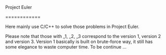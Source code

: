 Project Euler

============

Here mainly use C/C++ to solve those problems in Project Euler.

Please note that those with _1, _2, _3 correspond to the version 1, version 2 and version 3. Version 1 basically is built on brute-force way, it still has some elegance to waste computer time. 
To be continue ... 

